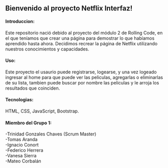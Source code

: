 ## Bienvenido al proyecto Netflix Interfaz!

#### Introduccion:

Este repositorio nació debido al proyecto del módulo 2 de Rolling Code, en el que teníamos que crear una página para demostrar lo que habíamos aprendido hasta ahora. Decidimos recrear la página de Netflix utilizando nuestros conocimientos y capacidades.

#### Uso:

Este proyecto el usaurio puede registrarse, logearse, y una vez logeado ingresar al home para que puede ver las peliculas, agregarlas o eliminarlas de su lista, tambien puede buscar por nombre las peliculas y le arroja los resultados que coinciden.

#### Tecnologias:

HTML, CSS, JavaScript, Bootstrap.

#### Miembro del Grupo 1:

-Trinidad Gonzales Chaves (Scrum Master)
<br>
-Tomas Aranda
<br>
-Ignacio Conort
<br>
-Federico Herrera
<br>
-Vanesa Sierra
<br>
-Mateo Corbalán
